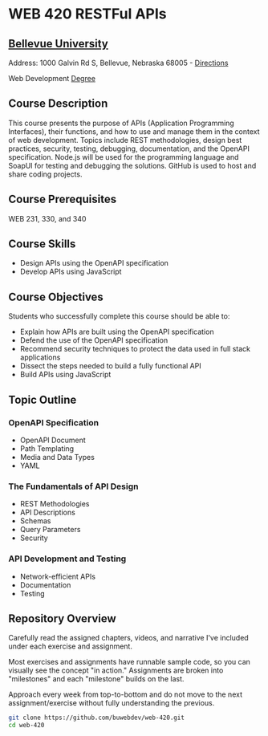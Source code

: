 # WEB 420 RESTFul APIs
## [Bellevue University](http://bellevue.edu "Bellevue University is a private, non-profit university located in Bellevue, Nebraska, United States.")

Address: 1000 Galvin Rd S, Bellevue, Nebraska 68005 - [Directions](https://www.google.com/maps/dir/''/Bellevue+University/@41.1509562,-95.9896355,12z/data=!4m8!4m7!1m0!1m5!1m1!1s0x8793886a86ca807f:0x838e857240d175eb!2m2!1d-95.9195956!2d41.1509774 "Google maps")

Web Development [Degree](http://www.bellevue.edu/degrees/bachelor/web-development-bs/ "Designed by developers for developers.")

## Course Description
This course presents the purpose of APIs (Application Programming Interfaces), their functions, and how to use and manage them 
in the context of web development.  Topics include REST methodologies, design best practices, security, testing, debugging, 
documentation, and the OpenAPI specification.  Node.js will be used for the programming language and SoapUI for testing
and debugging the solutions.  GitHub is used to host and share coding projects. 

## Course Prerequisites
WEB 231, 330, and 340

## Course Skills
* Design APIs using the OpenAPI specification
* Develop APIs using JavaScript

## Course Objectives
Students who successfully complete this course should be able to:
* Explain how APIs are built using the OpenAPI specification
* Defend the use of the OpenAPI specification
* Recommend security techniques to protect the data used in full stack applications
* Dissect the steps needed to build a fully functional API
* Build APIs using JavaScript

## Topic Outline
### OpenAPI Specification
* OpenAPI Document
* Path Templating 
* Media and Data Types
* YAML
### The Fundamentals of API Design 
* REST Methodologies
* API Descriptions
* Schemas 
* Query Parameters 
* Security 
### API Development and Testing 
* Network-efficient APIs
* Documentation 
* Testing 

## Repository Overview

Carefully read the assigned chapters, videos, and narrative I've included under each exercise and assignment.

Most exercises and assignments have runnable sample code, so you can visually see the concept "in action."  Assignments are broken into "milestones" and each "milestone" builds on the last.

Approach every week from top-to-bottom and do not move to the next assignment/exercise without fully understanding the previous.

```bash
git clone https://github.com/buwebdev/web-420.git
cd web-420
```
